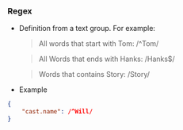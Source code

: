 ### Regex

- Definition from a text group. For example:

  > All words that start with Tom: /^Tom/

  > All Words that ends with Hanks: /Hanks$/

  > Words that contains Story: /Story/

- Example

```json
{
	"cast.name": /^Will/
}
```
